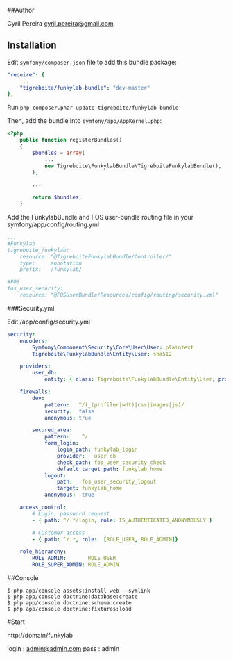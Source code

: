 ##Author

Cyril Pereira <cyril.pereira@gmail.com>

## Installation

Edit `symfony/composer.json` file to add this bundle package:

```yml
"require": {
    ...
    "tigreboite/funkylab-bundle": "dev-master"
},
```

Run `php composer.phar update tigreboite/funkylab-bundle`

Then, add the bundle into `symfony/app/AppKernel.php`:

```php
<?php
    public function registerBundles()
    {
        $bundles = array(
            ...
            new Tigreboite\FunkylabBundle\TigreboiteFunkylabBundle(),
        );

        ...

        return $bundles;
    }
```

Add the FunkylabBundle and FOS user-bundle routing file in your symfony/app/config/routing.yml

```yml
...
#Funkylab
tigreboite_funkylab:
    resource: "@TigreboiteFunkylabBundle/Controller/"
    type:     annotation
    prefix:   /funkylab/

#FOS
fos_user_security:
    resource: "@FOSUserBundle/Resources/config/routing/security.xml"
```

###Security.yml

Edit /app/config/security.yml

```yml
security:
    encoders:
        Symfony\Component\Security\Core\User\User: plaintext
        Tigreboite\FunkylabBundle\Entity\User: sha512

    providers:
        user_db:
            entity: { class: Tigreboite\FunkylabBundle\Entity\User, property: username }

    firewalls:
        dev:
            pattern:   ^/(_(profiler|wdt)|css|images|js)/
            security:  false
            anonymous: true

        secured_area:
            pattern:    ^/
            form_login:
                login_path: funkylab_login
                provider:   user_db
                check_path: fos_user_security_check
                default_target_path: funkylab_home
            logout:
                path:   fos_user_security_logout
                target: funkylab_home
            anonymous:  true

    access_control:
        # Login, password request
        - { path: ^/.*/login, role: IS_AUTHENTICATED_ANONYMOUSLY }

        # Customer access
        - { path: ^/.*, role:  [ROLE_USER, ROLE_ADMIN]}

    role_hierarchy:
        ROLE_ADMIN:       ROLE_USER
        ROLE_SUPER_ADMIN: ROLE_ADMIN
```

##Console

```
$ php app/console assets:install web --symlink
$ php app/console doctrine:database:create
$ php app/console doctrine:schema:create
$ php app/console doctrine:fixtures:load
```
#Start

http://domain/funkylab

login : admin@admin.com
pass  : admin


